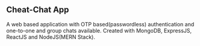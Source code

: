 ## Cheat-Chat App

A web based application with OTP based(passwordless) authentication and one-to-one and group chats available. Created with MongoDB, ExpressJS, ReactJS and NodeJS(MERN Stack).
